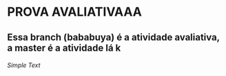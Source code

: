 <h1>PROVA AVALIATIVAAA</h1>
<h2>Essa branch (bababuya) é a atividade avaliativa, a master é a atividade lá k</h2>

<h6>Simple Text</h6>
